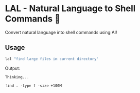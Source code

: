# LAL - Natural Language to Shell Commands 🚀

Convert natural language into shell commands using AI!

## Usage

```bash
lal "find large files in current directory"
```

Output:
```
Thinking...

find . -type f -size +100M
```
